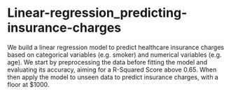 # Linear-regression_predicting-insurance-charges

We build a linear regression model to predict healthcare insurance charges based on categorical variables (e.g. smoker) and numerical variables (e.g. age). We start by preprocessing the data before fitting the model and evaluating its accuracy, aiming for a R-Squared Score above 0.65. When then apply the model to unseen data to predict insurance charges, with a floor at $1000. 
